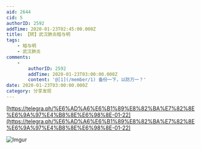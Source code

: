 ```yaml
---
aid: 2644
cid: 5
authorID: 2592
addTime: 2020-01-23T02:45:00.000Z
title: 【转】武汉肺炎暗与明
tags:
    - 暗与明
    - 武汉肺炎
comments:
    -
        authorID: 2592
        addTime: 2020-01-23T03:00:00.000Z
        content: '@[1](/member/1) 备份一下，以防万一？'
date: 2020-01-23T03:00:00.000Z
category: 分享发现
---
```


[https://telegra.ph/%E6%AD%A6%E6%B1%89%E8%82%BA%E7%82%8E%E6%9A%97%E4%B8%8E%E6%98%8E-01-22](https://telegra.ph/%E6%AD%A6%E6%B1%89%E8%82%BA%E7%82%8E%E6%9A%97%E4%B8%8E%E6%98%8E-01-22)

![Imgur](https://i.imgur.com/k0dZY0V.jpg)
